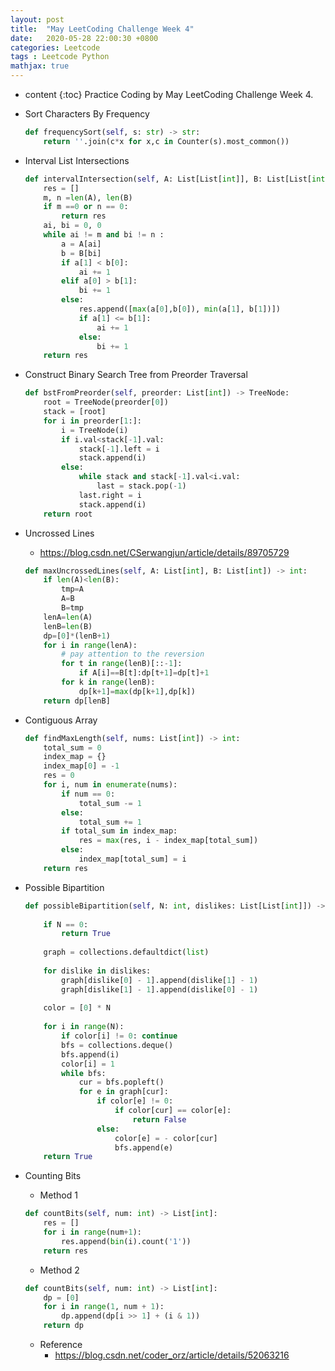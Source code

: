 ```yaml
---
layout: post
title:  "May LeetCoding Challenge Week 4"
date:   2020-05-28 22:00:30 +0800
categories: Leetcode
tags : Leetcode Python 
mathjax: true
---
```

* content 
{:toc}
Practice Coding by May LeetCoding Challenge Week 4.




* Sort Characters By Frequency
    ```python
    def frequencySort(self, s: str) -> str:
        return ''.join(c*x for x,c in Counter(s).most_common())
    ```
    
* Interval List Intersections
    ```python
    def intervalIntersection(self, A: List[List[int]], B: List[List[int]]) -> List[List[int]]:
        res = []
        m, n =len(A), len(B)
        if m ==0 or n == 0:
            return res
        ai, bi = 0, 0
        while ai != m and bi != n :
            a = A[ai]
            b = B[bi]
            if a[1] < b[0]:
                ai += 1
            elif a[0] > b[1]:
                bi += 1
            else:
                res.append([max(a[0],b[0]), min(a[1], b[1])])
                if a[1] <= b[1]:
                    ai += 1
                else:
                    bi += 1
        return res   
    ```

* Construct Binary Search Tree from Preorder Traversal
    ```python
    def bstFromPreorder(self, preorder: List[int]) -> TreeNode:
        root = TreeNode(preorder[0])
        stack = [root]
        for i in preorder[1:]:
            i = TreeNode(i)
            if i.val<stack[-1].val:
                stack[-1].left = i
                stack.append(i)
            else:
                while stack and stack[-1].val<i.val:
                    last = stack.pop(-1)
                last.right = i
                stack.append(i)
        return root
    ```


* Uncrossed Lines
    * https://blog.csdn.net/CSerwangjun/article/details/89705729
    ```python
    def maxUncrossedLines(self, A: List[int], B: List[int]) -> int:
        if len(A)<len(B):
            tmp=A
            A=B
            B=tmp
        lenA=len(A)
        lenB=len(B)
        dp=[0]*(lenB+1)
        for i in range(lenA):
            # pay attention to the reversion
            for t in range(lenB)[::-1]:
                if A[i]==B[t]:dp[t+1]=dp[t]+1
            for k in range(lenB):
                dp[k+1]=max(dp[k+1],dp[k])
        return dp[lenB]
    ```
    
* Contiguous Array
    ```python
    def findMaxLength(self, nums: List[int]) -> int:
        total_sum = 0
        index_map = {}
        index_map[0] = -1
        res = 0        
        for i, num in enumerate(nums):
            if num == 0:
                total_sum -= 1
            else:
                total_sum += 1
            if total_sum in index_map:
                res = max(res, i - index_map[total_sum])
            else:
                index_map[total_sum] = i
        return res
    ```
* Possible Bipartition
    ```python
    def possibleBipartition(self, N: int, dislikes: List[List[int]]) -> bool:
        
        if N == 0:
            return True
        
        graph = collections.defaultdict(list)
        
        for dislike in dislikes:
            graph[dislike[0] - 1].append(dislike[1] - 1)
            graph[dislike[1] - 1].append(dislike[0] - 1)
        
        color = [0] * N
        
        for i in range(N):
            if color[i] != 0: continue
            bfs = collections.deque()
            bfs.append(i)
            color[i] = 1
            while bfs:
                cur = bfs.popleft()
                for e in graph[cur]:
                    if color[e] != 0:
                        if color[cur] == color[e]:
                            return False
                    else:
                        color[e] = - color[cur]
                        bfs.append(e)
        return True
    ```
* Counting Bits
    * Method 1
    ```python
    def countBits(self, num: int) -> List[int]:
        res = []
        for i in range(num+1):
            res.append(bin(i).count('1'))
        return res
    ```
    * Method 2
    ```python
    def countBits(self, num: int) -> List[int]:
        dp = [0]
        for i in range(1, num + 1):
            dp.append(dp[i >> 1] + (i & 1))
        return dp
    ```
    * Reference
        * https://blog.csdn.net/coder_orz/article/details/52063216